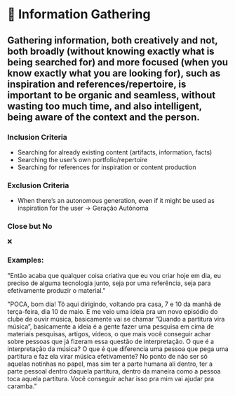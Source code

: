 # 🧺 Information Gathering

## Gathering information, both creatively and not, both broadly (without knowing exactly what is being searched for) and more focused (when you know exactly what you are looking for), such as inspiration and references/repertoire, is important to be organic and seamless, without wasting too much time, and also intelligent, being aware of the context and the person.

### Inclusion Criteria

* Searching for already existing content (artifacts, information, facts)
* Searching the user’s own portfolio/repertoire
* Searching for references for inspiration or content production

### Exclusion Criteria

* When there’s an autonomous generation, even if it might be used as inspiration for the user → Geração Autónoma

### Close but No

❌

### Examples:

"Então acaba que qualquer coisa criativa que eu vou criar hoje em dia, eu preciso de alguma tecnologia junto, seja por uma referência, seja para efetivamente produzir o material."

"POCA, bom dia! Tô aqui dirigindo, voltando pra casa, 7 e 10 da manhã de terça-feira, dia 10 de maio. E me veio uma ideia pra um novo episódio do clube de ouvir música, basicamente vai se chamar ”Quando a partitura vira música”, basicamente a ideia é a gente fazer uma pesquisa em cima de materiais pesquisas, artigos, vídeos, o que mais você conseguir achar sobre pessoas que já fizeram essa questão de interpretação. O que é a interpretação da música? O que é que diferencia uma pessoa que pega uma partitura e faz ela virar música efetivamente? No ponto de não ser só aquelas notinhas no papel, mas sim ter a parte humana ali dentro, ter a parte pessoal dentro daquela partitura, dentro da maneira como a pessoa toca aquela partitura. Você conseguir achar isso pra mim vai ajudar pra caramba."
